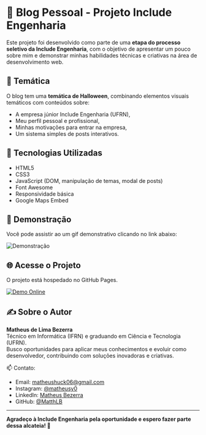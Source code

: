 # 🎃 Blog Pessoal - Projeto Include Engenharia

Este projeto foi desenvolvido como parte de uma **etapa do processo seletivo da Include Engenharia**, com o objetivo de apresentar um pouco sobre mim e demonstrar minhas habilidades técnicas e criativas na área de desenvolvimento web.

## 👻 Temática

O blog tem uma **temática de Halloween**, combinando elementos visuais temáticos com conteúdos sobre:
- A empresa júnior Include Engenharia (UFRN),
- Meu perfil pessoal e profissional,
- Minhas motivações para entrar na empresa,
- Um sistema simples de posts interativos.

## 🧪 Tecnologias Utilizadas

- HTML5
- CSS3
- JavaScript (DOM, manipulação de temas, modal de posts)
- Font Awesome
- Responsividade básica
- Google Maps Embed

## 🎥 Demonstração

Você pode assistir ao um gif demonstrativo clicando no link abaixo:

![Demonstração](./img/Index.gif)


## 🌐 Acesse o Projeto

O projeto está hospedado no GitHub Pages.  

[![Demo Online](https://img.shields.io/badge/Demo-Online-blueviolet)](https://matthlb.github.io/PS-include-engenharia/)


## ✍️ Sobre o Autor

**Matheus de Lima Bezerra**  
Técnico em Informática (IFRN) e graduando em Ciência e Tecnologia (UFRN).  
Busco oportunidades para aplicar meus conhecimentos e evoluir como desenvolvedor, contribuindo com soluções inovadoras e criativas.

📫 Contato:
- Email: matheushuck06@gmail.com
- Instagram: [@matheusy0](https://www.instagram.com/matheusy0/)
- LinkedIn: [Matheus Bezerra](https://www.linkedin.com/in/matheus-bezerra-0195b0235/)
- GitHub: [@MatthLB](https://github.com/MatthLB)

---

**Agradeço à Include Engenharia pela oportunidade e espero fazer parte dessa alcateia! 🐺**
